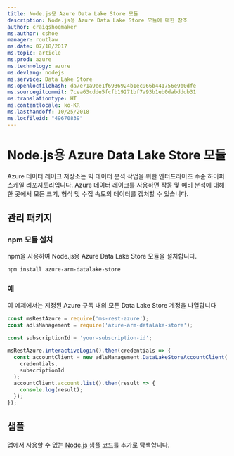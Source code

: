 ```yaml
---
title: Node.js용 Azure Data Lake Store 모듈
description: Node.js용 Azure Data Lake Store 모듈에 대한 참조
author: craigshoemaker
ms.author: cshoe
manager: routlaw
ms.date: 07/18/2017
ms.topic: article
ms.prod: azure
ms.technology: azure
ms.devlang: nodejs
ms.service: Data Lake Store
ms.openlocfilehash: da7e71a9ee1f6936924b1ec966b441756e9b0dfe
ms.sourcegitcommit: 7cea63cdde5fcfb19271bf7a93b1eb0dabdddb31
ms.translationtype: HT
ms.contentlocale: ko-KR
ms.lasthandoff: 10/25/2018
ms.locfileid: "49670839"
---
```

# <a name="azure-data-lake-store-modules-for-nodejs"></a>Node.js용 Azure Data Lake Store 모듈

Azure 데이터 레이크 저장소는 빅 데이터 분석 작업을 위한 엔터프라이즈 수준 하이퍼 스케일 리포지토리입니다. Azure 데이터 레이크를 사용하면 작동 및 예비 분석에 대해 한 곳에서 모든 크기, 형식 및 수집 속도의 데이터를 캡처할 수 있습니다.

## <a name="management-package"></a>관리 패키지

### <a name="install-the-npm-module"></a>npm 모듈 설치

npm을 사용하여 Node.js용 Azure Data Lake Store 모듈을 설치합니다.

```bash
npm install azure-arm-datalake-store
```

### <a name="example"></a>예

이 예제에서는 지정된 Azure 구독 내의 모든 Data Lake Store 계정을 나열합니다

```javascript
const msRestAzure = require('ms-rest-azure');
const adlsManagement = require('azure-arm-datalake-store');

const subscriptionId = 'your-subscription-id';

msRestAzure.interactiveLogin().then(credentials => {
  const accountClient = new adlsManagement.DataLakeStoreAccountClient(
    credentials,
    subscriptionId
  );
  accountClient.account.list().then(result => {
    console.log(result);
  });
});
```

## <a name="samples"></a>샘플

앱에서 사용할 수 있는 [Node.js 샘플 코드](https://azure.microsoft.com/resources/samples/?platform=nodejs)를 추가로 탐색합니다.
